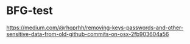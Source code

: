 # BFG-test





https://medium.com/@rhoprhh/removing-keys-passwords-and-other-sensitive-data-from-old-github-commits-on-osx-2fb903604a56
